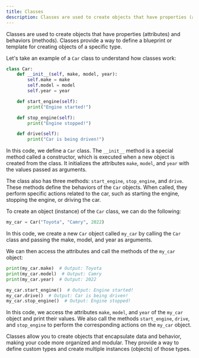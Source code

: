 ```yaml
---
title: Classes
description: Classes are used to create objects that have properties (attributes) and behaviors (methods).
---
```


Classes are used to create objects that have properties (attributes) and behaviors (methods). Classes provide a way to define a blueprint or template for creating objects of a specific type.

Let's take an example of a `Car` class to understand how classes work:

```python
class Car:
    def __init__(self, make, model, year):
        self.make = make
        self.model = model
        self.year = year

    def start_engine(self):
        print("Engine started!")

    def stop_engine(self):
        print("Engine stopped!")

    def drive(self):
        print("Car is being driven!")
```

In this code, we define a `Car` class. The `__init__` method is a special method called a constructor, which is executed when a new object is created from the class. It initializes the attributes `make`, `model`, and `year` with the values passed as arguments.

The class also has three methods: `start_engine`, `stop_engine`, and `drive`. These methods define the behaviors of the `Car` objects. When called, they perform specific actions related to the car, such as starting the engine, stopping the engine, or driving the car.

To create an object (instance) of the `Car` class, we can do the following:

```python
my_car = Car("Toyota", "Camry", 2022)
```

In this code, we create a new `Car` object called `my_car` by calling the `Car` class and passing the make, model, and year as arguments.

We can then access the attributes and call the methods of the `my_car` object:

```python
print(my_car.make)  # Output: Toyota
print(my_car.model)  # Output: Camry
print(my_car.year)  # Output: 2022

my_car.start_engine()  # Output: Engine started!
my_car.drive()  # Output: Car is being driven!
my_car.stop_engine()  # Output: Engine stopped!
```

In this code, we access the attributes `make`, `model`, and `year` of the `my_car` object and print their values. We also call the methods `start_engine`, `drive`, and `stop_engine` to perform the corresponding actions on the `my_car` object.

Classes allow you to create objects that encapsulate data and behavior, making your code more organized and modular. They provide a way to define custom types and create multiple instances (objects) of those types.
